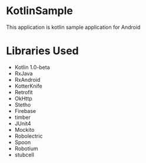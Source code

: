 # KotlinSample
This application is kotlin sample application for Android

# Libraries Used
- Kotlin 1.0-beta
- RxJava
- RxAndroid
- KotterKnife
- Retrofit
- OkHttp
- Stetho
- Firebase
- timber
- JUnit4
- Mockito
- Robolectric
- Spoon
- Robotium
- stubcell
